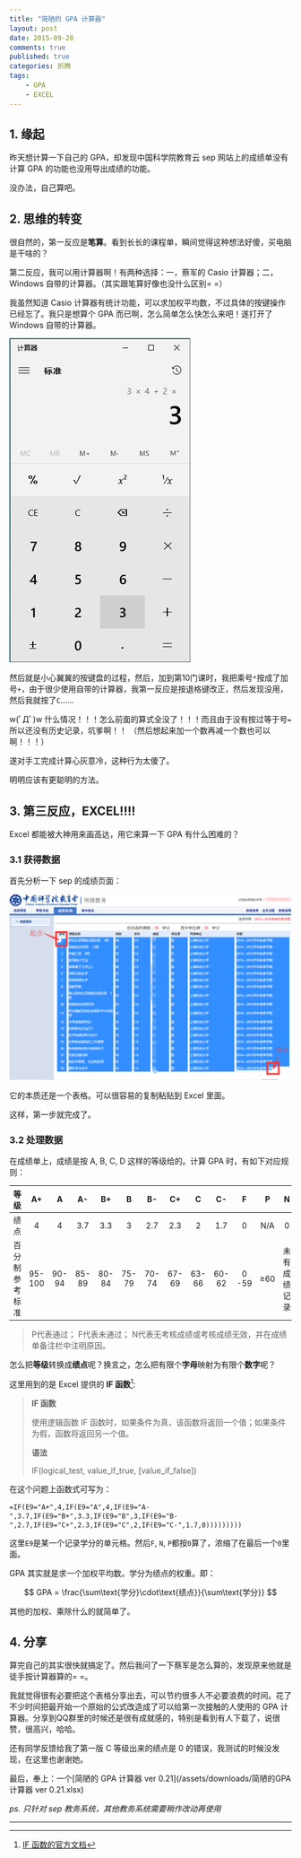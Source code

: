 ```yaml
---
title: "简陋的 GPA 计算器"
layout: post
date: 2015-09-28
comments: true
published: true
categories: 折腾
tags:
    - GPA
    - EXCEL
---
```


## 1. 缘起

昨天想计算一下自己的 GPA，却发现中国科学院教育云 sep 网站上的成绩单没有计算 GPA 的功能也没用导出成绩的功能。

没办法，自己算吧。

## 2. 思维的转变

很自然的，第一反应是**笔算**。看到长长的课程单，瞬间觉得这种想法好傻，买电脑是干啥的？

第二反应，我可以用计算器啊！有两种选择：一，蔡军的 Casio 计算器；二，Windows 自带的计算器。（其实跟笔算好像也没什么区别= =）

我虽然知道 Casio 计算器有统计功能，可以求加权平均数，不过具体的按键操作已经忘了。我只是想算个 GPA 而已啊，怎么简单怎么快怎么来吧！遂打开了 Windows 自带的计算器。

![](/assets/images/2015-09-28/cal.png)

然后就是小心翼翼的按键盘的过程，然后，加到第10门课时，我把乘号`*`按成了加号`+`，由于很少使用自带的计算器，我第一反应是按退格键改正，然后发现没用，然后我就按了`C`……

w(ﾟДﾟ)w 什么情况！！！怎么前面的算式全没了！！！而且由于没有按过等于号`=`所以还没有历史记录，坑爹啊！！ （然后想起来加一个数再减一个数也可以啊！！！）

遂对手工完成计算心灰意冷，这种行为太傻了。

明明应该有更聪明的方法。

## 3. 第三反应，**EXCEL**!!!!

Excel 都能被大神用来画高达，用它来算一下 GPA 有什么困难的？

### 3.1 获得数据

首先分析一下 sep 的成绩页面：

![](/assets/images/2015-09-28/sep.png)

它的本质还是一个表格。可以很容易的复制粘贴到 Excel 里面。

这样，第一步就完成了。

### 3.2 处理数据

在成绩单上，成绩是按 A, B, C, D 这样的等级给的。计算 GPA 时，有如下对应规则：

| 等级           | A+     | A     | A-    | B+    | B     | B-    | C+    | C     | C-    | F     | P   | N            |
| :-:            | :-:    | :-:   | :-:   | :-:   | :-:   | :-:   | :-:   | :-:   | :-:   | :-:   | :-: | :-:          |
| 绩点           | 4      | 4     | 3.7   | 3.3   | 3     | 2.7   | 2.3   | 2     | 1.7   | 0     | N/A | 0            |
| 百分制参考标准 | 95-100 | 90-94 | 85-89 | 80-84 | 75-79 | 70-74 | 67-69 | 63-66 | 60-62 | 0 -59 | ≥60 | 未有成绩记录 |

> P代表通过；
> F代表未通过；
> N代表无考核成绩或考核成绩无效，并在成绩单备注栏中注明原因。

怎么把**等级**转换成**绩点**呢？换言之，怎么把有限个**字母**映射为有限个**数字**呢？

这里用到的是 Excel 提供的 **IF 函数**[^1]:


> **IF 函数**
>  
> 使用逻辑函数 IF 函数时，如果条件为真，该函数将返回一个值；如果条件为假，函数将返回另一个值。
>
> **语法**
>
> IF(logical_test, value_if_true, [value_if_false])  

在这个问题上函数式可写为：

~~~
=IF(E9="A+",4,IF(E9="A",4,IF(E9="A-",3.7,IF(E9="B+",3.3,IF(E9="B",3,IF(E9="B-",2.7,IF(E9="C+",2.3,IF(E9="C",2,IF(E9="C-",1.7,0)))))))))
~~~

这里`E9`是某一个记录学分的单元格。然后`F`, `N`, `P`都按`0`算了，浓缩了在最后一个`0`里面。

GPA 其实就是求一个加权平均数。学分为绩点的权重。即：

$$
GPA = \frac{\sum\text{学分}\cdot\text{绩点}}{\sum\text{学分}}
$$

其他的加权、乘除什么的就简单了。

## 4. 分享

算完自己的其实很快就搞定了。然后我问了一下蔡军是怎么算的，发现原来他就是徒手按计算器算的= =。

我就觉得很有必要把这个表格分享出去，可以节约很多人不必要浪费的时间。花了不少时间把最开始一个原始的公式改造成了可以给第一次接触的人使用的 GPA 计算器。分享到QQ群里的时候还是很有成就感的，特别是看到有人下载了，说很赞，很高兴，哈哈。

还有同学反馈给我了第一版 C 等级出来的绩点是 0 的错误，我测试的时候没发现，在这里也谢谢她。

最后，奉上：一个[简陋的 GPA 计算器 ver 0.21](/assets/downloads/简陋的GPA计算器 ver 0.21.xlsx)

*ps. 只针对 sep 教务系统，其他教务系统需要稍作改动再使用*

---

 [^1]: [IF 函数的官方文档](https://support.office.com/zh-CN/article/IF-%E5%87%BD%E6%95%B0-69aed7c9-4e8a-4755-a9bc-aa8bbff73be2)